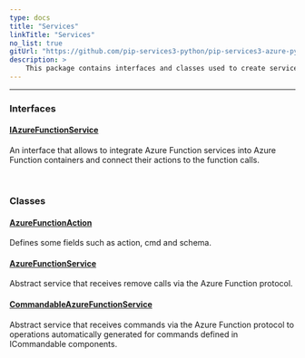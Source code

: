 ```yaml
---
type: docs
title: "Services"
linkTitle: "Services"
no_list: true
gitUrl: "https://github.com/pip-services3-python/pip-services3-azure-python"
description: >
    This package contains interfaces and classes used to create services that do operations via the Azure Function protocol.
---
```

---

<div class="module-body"> 


### Interfaces

#### [IAzureFunctionService](iazure_function_service)
An interface that allows to integrate Azure Function services into Azure Function containers and connect their actions to the function calls.

<br>

### Classes

#### [AzureFunctionAction](azure_function_action)
Defines some fields such as action, cmd and schema.


#### [AzureFunctionService](azure_function_service)
Abstract service that receives remove calls via the Azure Function protocol.

#### [CommandableAzureFunctionService](commandable_azure_function_service)
Abstract service that receives commands via the Azure Function protocol to operations automatically generated for commands defined in ICommandable components.


</div>
